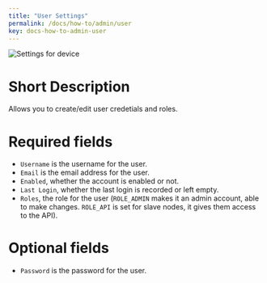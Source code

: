 ```yaml
---
title: "User Settings"
permalink: /docs/how-to/admin/user
key: docs-how-to-admin-user
---
```


![Settings for device](/fireping/assets/images/user_settings.png)

# Short Description
Allows you to create/edit user credetials and roles.

# Required fields
- `Username` is the username for the user.
- `Email` is the email address for the user.
- `Enabled`, whether the account is enabled or not.
- `Last Login`, whether the last login is recorded or left empty.
- `Roles`, the role for the user (`ROLE_ADMIN` makes it an admin account, able to make changes. `ROLE_API` is set for slave nodes, it gives them access to the API).

# Optional fields
- `Password` is the password for the user.
